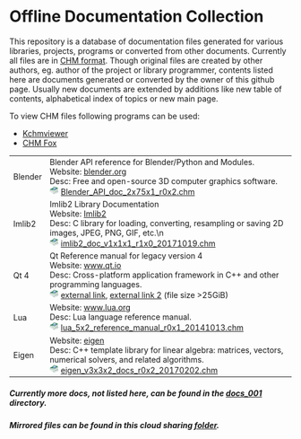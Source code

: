 # Offline Documentation Collection

This repository is a database of documentation files generated for various libraries, projects, programs or converted from other documents.
Currently all files are in [CHM format](https://en.wikipedia.org/wiki/Microsoft_Compiled_HTML_Help).
Though original files are created by other authors, eg. author of the project or library programmer, contents listed here are documents generated or converted by the owner of this github page. Usually new documents are extended by additions like new table of contents, alphabetical index of topics or new main page.

To view CHM files following programs can be used:
- [Kchmviewer](http://www.ulduzsoft.com/kchmviewer)
- [CHM Fox](https://addons.mozilla.org/en-US/firefox/addon/chmfox/)

<table>
	<tr><td>Blender</td><td>
		Blender API reference for Blender/Python and Modules.<br/>
		Website: <a href="http://blender.org/">blender.org</a> <br/>
		Desc: Free and open-source 3D computer graphics software.<br/>
		<img src="assets/chm2.png"/> <a href="docs_001/Blender_API_doc_2x75x1_r0x2.chm?raw=true">Blender_API_doc_2x75x1_r0x2.chm</a><br/>
	</td></tr>
	<tr><td>Imlib2</td><td>
		Imlib2 Library Documentation<br/>
		Website: <a href="https://docs.enlightenment.org/api/imlib2/html/">Imlib2</a> <br/>
		Desc: C library for loading, converting, resampling or saving 2D images, JPEG, PNG, GIF, etc.\n<br/>
		<img src="assets/chm2.png"/> <a href="docs_001/imlib2_doc_v1x1x1_r1x0_20171019.chm?raw=true">imlib2_doc_v1x1x1_r1x0_20171019.chm</a><br/>
	</td></tr>
	<tr><td>Qt 4</td><td>
		Qt Reference manual for legacy version 4<br/>
		Website: <a href="https://www.qt.io/">www.qt.io</a> <br/>
		Desc: Cross-platform application framework in C++ and other programming languages. <br/>
		<img src="assets/chm2.png"/> <a href="https://mega.co.nz/#!8N0xxBQR!eIKBd2s7R8WFgKjZC4Ru4awXCzLWNdioi3IL81bE7BI">external link</a>,
					<a href="https://drive.google.com/file/d/0BzRpzj5lYe0YTlVpdVE0N0l4MDA/view?usp=sharing">external link 2</a>
		(file size &gt;25GiB)<br/>
	</td></tr>
	<tr><td>Lua</td><td>
		Website: <a href="http://www.lua.org/">www.lua.org</a> <br/>
		Desc: Lua language reference manual.<br/>
		<img src="assets/chm2.png"/> <a href="docs_001/lua_5x2_reference_manual_r0x1_20141013.chm?raw=true">lua_5x2_reference_manual_r0x1_20141013.chm</a><br/>		
	</td></tr>
	<tr><td>Eigen</td><td>
		Website: <a href="http://eigen.tuxfamily.org/">eigen</a> <br/>
		Desc: C++ template library for linear algebra: matrices, vectors, numerical solvers, and related algorithms.<br/>
		<img src="assets/chm2.png"/> <a href="docs_001/eigen_v3x3x2_docs_r0x2_20170202.chm?raw=true">eigen_v3x3x2_docs_r0x2_20170202.chm</a><br/>
	</td></tr>
	<!--
		<tr><td>Eigen</td><td>
			Website: <a href="xxxxxx">yyyyyyy</a> <br/>
			Desc: xxxxxxxxx<br/>
			Download: <a href="docs_001/vvvvvvv?raw=true">wwwwwwwwwww</a><br/>
		</td></tr>
	-->
</table>

##### Currently more docs, not listed here, can be found in the [docs_001](docs_001) directory.
##### Mirrored files can be found in this cloud sharing [folder](https://drive.google.com/drive/folders/0BzRpzj5lYe0YaXNoSnlyUGNnWFE?usp=sharing).

